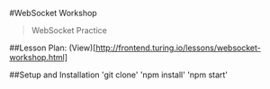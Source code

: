 #WebSocket Workshop
>WebSocket Practice

##Lesson Plan:
(View)[http://frontend.turing.io/lessons/websocket-workshop.html]

##Setup and Installation
'git clone'
'npm install'
'npm start'
